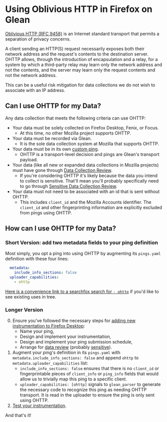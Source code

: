 # Using Oblivious HTTP in Firefox on Glean

[Oblivious HTTP (RFC 9458)][ohttp-spec]
is an Internet standard transport that permits a separation of privacy concerns.

A client sending an HTTP(S) request necessarily exposes both
their network address and the request's contents to the destination server.
OHTTP allows, through the introduction of encapsulation and a relay,
for a system by which a third-party relay may learn only the network address and not the contents,
and the server may learn only the request contents and not the network address.

This can be a useful risk mitigation for data collections we do not wish to associate with an IP address.

## Can I use OHTTP for my Data?

Any data collection that meets the following criteria can use OHTTP:
* Your data must be solely collected on Firefox Desktop, Fenix, or Focus.
    * At this time, no other Mozilla project supports OHTTP.
* Your data must be recorded via Glean.
    * It is the sole data collection system at Mozilla that supports OHTTP.
* Your data must be in its own [custom ping][custom-ping-doc].
    * OHTTP is a transport-level decision and pings are Glean's transport payload.
* Your data (like all new or expanded data collections in Mozilla projects)
  must have gone through [Data Collection Review][data-review].
    * If you're considering OHTTP it's likely because the data you intend to collect is sensitive.
      That'll mean you'll probably specifically need to go through
      [Sensitive Data Collection Review][sensitive-review].
* Your data must not need to be associated with an id that is sent without OHTTP.
    * This includes `client_id` and the Mozilla Accounts identifier.
      The `client_id` and other fingerprinting information are explicitly excluded
      from pings using OHTTP.

## How can I use OHTTP for my Data?

### Short Version: add two metadata fields to your ping definition

Most simply, you opt a ping into using OHTTP by augmenting its
`pings.yaml` definition with these four lines:

```yaml
  metadata:
    include_info_sections: false
  uploader_capabilities:
    - ohttp
```

[Here is a convenience link to a searchfox search for `- ohttp`][ohttp-searchfox]
if you'd like to see existing uses in tree.

### Longer Version

0. Ensure you've followed the necessary steps for
   [adding new instrumentation to Firefox Desktop][new-instrumentation-doc]:
    * Name your ping,
    * Design and implement your instrumentation,
    * Design and implement your ping submission schedule,
    * Arrange for [data review][data-review] (probably [sensitive][sensitive-review]).
1. Augment your ping's definition in its `pings.yaml` with
   `metadata.include_info_sections: false` and
   append `ohttp` to `metadata.uploader_capabilities` list:
    * `include_info_sections: false` ensures that there is no
      `client_id` or fingerprintable pieces of `client_info` or `ping_info`
      fields that would allow us to trivially map this ping to a specific client.
    * `uploader_capabilities: [ohttp]` signals to `glean_parser` to
      generate the necessary code to recognize this ping as needing OHTTP transport.
      It is read in the uploader to ensure the ping is only sent using OHTTP.
2. [Test your instrumentation][instrumentation-tests].

And that's it!


[ohttp-spec]: https://datatracker.ietf.org/doc/rfc9458/
[custom-ping-doc]: https://mozilla.github.io/glean/book/reference/pings/index.html
[data-review]: https://wiki.mozilla.org/Data_Collection
[sensitive-review]: https://wiki.mozilla.org/Data_Collection#Step_3:_Sensitive_Data_Collection_Review_Process
[ohttp-searchfox]: https://searchfox.org/mozilla-central/search?q=-%20ohttp
[new-instrumentation-doc]: ./new_definitions_file.md
[instrumentation-tests]: ./instrumentation_tests.md
